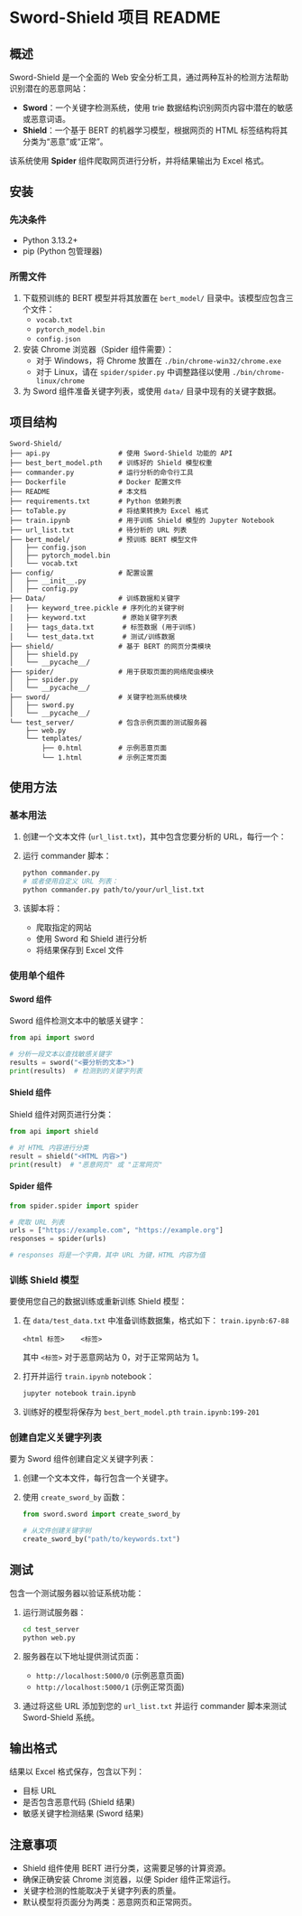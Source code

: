 # Sword-Shield 项目 README

## 概述

Sword-Shield 是一个全面的 Web 安全分析工具，通过两种互补的检测方法帮助识别潜在的恶意网站：

- **Sword**：一个关键字检测系统，使用 trie 数据结构识别网页内容中潜在的敏感或恶意词语。
- **Shield**：一个基于 BERT 的机器学习模型，根据网页的 HTML 标签结构将其分类为“恶意”或“正常”。

该系统使用 **Spider** 组件爬取网页进行分析，并将结果输出为 Excel 格式。

## 安装

### 先决条件

- Python 3.13.2+
- pip (Python 包管理器)

### 所需文件

1.  下载预训练的 BERT 模型并将其放置在 `bert_model/` 目录中。该模型应包含三个文件：
    - `vocab.txt`
    - `pytorch_model.bin`
    - `config.json`
2.  安装 Chrome 浏览器（Spider 组件需要）：
    - 对于 Windows，将 Chrome 放置在 `./bin/chrome-win32/chrome.exe`
    - 对于 Linux，请在 `spider/spider.py` 中调整路径以使用 `./bin/chrome-linux/chrome`
3.  为 Sword 组件准备关键字列表，或使用 `data/` 目录中现有的关键字数据。

## 项目结构

```
Sword-Shield/
├── api.py                 # 使用 Sword-Shield 功能的 API
├── best_bert_model.pth    # 训练好的 Shield 模型权重
├── commander.py           # 运行分析的命令行工具
├── Dockerfile             # Docker 配置文件
├── README                 # 本文档
├── requirements.txt       # Python 依赖列表
├── toTable.py             # 将结果转换为 Excel 格式
├── train.ipynb            # 用于训练 Shield 模型的 Jupyter Notebook
├── url_list.txt           # 待分析的 URL 列表
├── bert_model/            # 预训练 BERT 模型文件
│   ├── config.json
│   ├── pytorch_model.bin
│   └── vocab.txt
├── config/                # 配置设置
│   ├── __init__.py
│   ├── config.py
├── Data/                  # 训练数据和关键字
│   ├── keyword_tree.pickle # 序列化的关键字树
│   ├── keyword.txt         # 原始关键字列表
│   ├── tags_data.txt       # 标签数据 (用于训练)
│   └── test_data.txt       # 测试/训练数据
├── shield/                # 基于 BERT 的网页分类模块
│   ├── shield.py
│   └── __pycache__/
├── spider/                # 用于获取页面的网络爬虫模块
│   ├── spider.py
│   └── __pycache__/
├── sword/                 # 关键字检测系统模块
│   ├── sword.py
│   └── __pycache__/
└── test_server/           # 包含示例页面的测试服务器
    ├── web.py
    └── templates/
        ├── 0.html         # 示例恶意页面
        └── 1.html         # 示例正常页面
```

## 使用方法

### 基本用法

1.  创建一个文本文件 (`url_list.txt`)，其中包含您要分析的 URL，每行一个：
2.  运行 commander 脚本：

    ```bash
    python commander.py
    # 或者使用自定义 URL 列表：
    python commander.py path/to/your/url_list.txt
    ```

3.  该脚本将：
    - 爬取指定的网站
    - 使用 Sword 和 Shield 进行分析
    - 将结果保存到 Excel 文件

### 使用单个组件

#### Sword 组件

Sword 组件检测文本中的敏感关键字：

```python
from api import sword

# 分析一段文本以查找敏感关键字
results = sword("<要分析的文本>")
print(results)  # 检测到的关键字列表
```

#### Shield 组件

Shield 组件对网页进行分类：

```python
from api import shield

# 对 HTML 内容进行分类
result = shield("<HTML 内容>")
print(result)  # "恶意网页" 或 "正常网页"
```

#### Spider 组件

```python
from spider.spider import spider

# 爬取 URL 列表
urls = ["https://example.com", "https://example.org"]
responses = spider(urls)

# responses 将是一个字典，其中 URL 为键，HTML 内容为值
```

### 训练 Shield 模型

要使用您自己的数据训练或重新训练 Shield 模型：

1.  在 `data/test_data.txt` 中准备训练数据集，格式如下： `train.ipynb:67-88`

    ```
    <html 标签> 	 <标签>
    ```

    其中 `<标签>` 对于恶意网站为 0，对于正常网站为 1。

2.  打开并运行 `train.ipynb` notebook：

    ```bash
    jupyter notebook train.ipynb
    ```

3.  训练好的模型将保存为 `best_bert_model.pth` `train.ipynb:199-201`

### 创建自定义关键字列表

要为 Sword 组件创建自定义关键字列表：

1.  创建一个文本文件，每行包含一个关键字。
2.  使用 `create_sword_by` 函数：

    ```python
    from sword.sword import create_sword_by

    # 从文件创建关键字树
    create_sword_by("path/to/keywords.txt")
    ```

## 测试

包含一个测试服务器以验证系统功能：

1.  运行测试服务器：

    ```bash
    cd test_server
    python web.py
    ```

2.  服务器在以下地址提供测试页面：
    - `http://localhost:5000/0` (示例恶意页面)
    - `http://localhost:5000/1` (示例正常页面)
3.  通过将这些 URL 添加到您的 `url_list.txt` 并运行 commander 脚本来测试 Sword-Shield 系统。

## 输出格式

结果以 Excel 格式保存，包含以下列：

- 目标 URL
- 是否包含恶意代码 (Shield 结果)
- 敏感关键字检测结果 (Sword 结果)

## 注意事项

- Shield 组件使用 BERT 进行分类，这需要足够的计算资源。
- 确保正确安装 Chrome 浏览器，以便 Spider 组件正常运行。
- 关键字检测的性能取决于关键字列表的质量。
- 默认模型将页面分为两类：恶意网页和正常网页。
